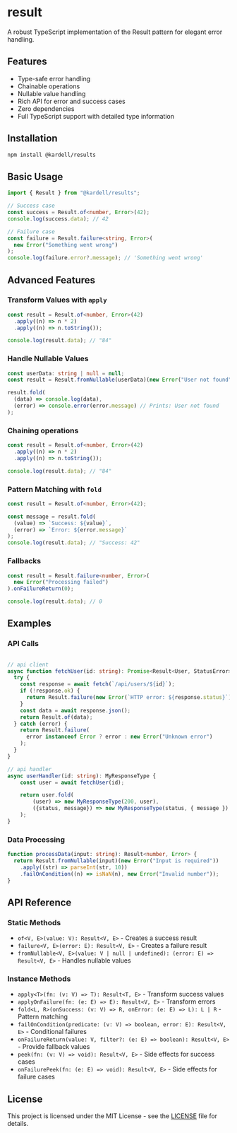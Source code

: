 # result

A robust TypeScript implementation of the Result pattern for elegant error handling.

## Features

- Type-safe error handling
- Chainable operations
- Nullable value handling
- Rich API for error and success cases
- Zero dependencies
- Full TypeScript support with detailed type information

## Installation

```bash
npm install @kardell/results
```

## Basic Usage

```ts
import { Result } from "@kardell/results";

// Success case
const success = Result.of<number, Error>(42);
console.log(success.data); // 42

// Failure case
const failure = Result.failure<string, Error>(
  new Error("Something went wrong")
);
console.log(failure.error?.message); // 'Something went wrong'
```

## Advanced Features

### Transform Values with `apply`

```ts
const result = Result.of<number, Error>(42)
  .apply((n) => n * 2)
  .apply((n) => n.toString());

console.log(result.data); // "84"
```

### Handle Nullable Values

```ts
const userData: string | null = null;
const result = Result.fromNullable(userData)(new Error("User not found"));

result.fold(
  (data) => console.log(data),
  (error) => console.error(error.message) // Prints: User not found
);
```

### Chaining operations

```ts
const result = Result.of<number, Error>(42)
  .apply((n) => n * 2)
  .apply((n) => n.toString());

console.log(result.data); // "84"
```

### Pattern Matching with `fold`

```ts
const result = Result.of<number, Error>(42);

const message = result.fold(
  (value) => `Success: ${value}`,
  (error) => `Error: ${error.message}`
);
console.log(result.data); // "Success: 42"
```

### Fallbacks

```ts
const result = Result.failure<number, Error>(
  new Error("Processing failed")
).onFailureReturn(0);

console.log(result.data); // 0
```

## Examples

### API Calls

```ts

// api client
async function fetchUser(id: string): Promise<Result<User, StatusError>> {
  try {
    const response = await fetch(`/api/users/${id}`);
    if (!response.ok) {
      return Result.failure(new Error(`HTTP error: ${response.status}`));
    }
    const data = await response.json();
    return Result.of(data);
  } catch (error) {
    return Result.failure(
      error instanceof Error ? error : new Error("Unknown error")
    );
  }
}

// api handler
async userHandler(id: string): MyResponseType {
    const user = await fetchUser(id);

    return user.fold(
        (user) => new MyResponseType(200, user),
        ({status, message}) => new MyResponseType(status, { message })
    );
}

```

### Data Processing

```ts
function processData(input: string): Result<number, Error> {
  return Result.fromNullable(input)(new Error("Input is required"))
    .apply((str) => parseInt(str, 10))
    .failOnCondition((n) => isNaN(n), new Error("Invalid number"));
}
```

## API Reference

### Static Methods

- `of<V, E>(value: V): Result<V, E>` - Creates a success result
- `failure<V, E>(error: E): Result<V, E>` - Creates a failure result
- `fromNullable<V, E>(value: V | null | undefined): (error: E) => Result<V, E>` - Handles nullable values

### Instance Methods

- `apply<T>(fn: (v: V) => T): Result<T, E>` - Transform success values
- `applyOnFailure(fn: (e: E) => E): Result<V, E>` - Transform errors
- `fold<L, R>(onSuccess: (v: V) => R, onError: (e: E) => L): L | R` - Pattern matching
- `failOnCondition(predicate: (v: V) => boolean, error: E): Result<V, E>` - Conditional failures
- `onFailureReturn(value: V, filter?: (e: E) => boolean): Result<V, E>` - Provide fallback values
- `peek(fn: (v: V) => void): Result<V, E>` - Side effects for success cases
- `onFailurePeek(fn: (e: E) => void): Result<V, E>` - Side effects for failure cases

## License

This project is licensed under the MIT License - see the [LICENSE](LICENSE) file for details.
